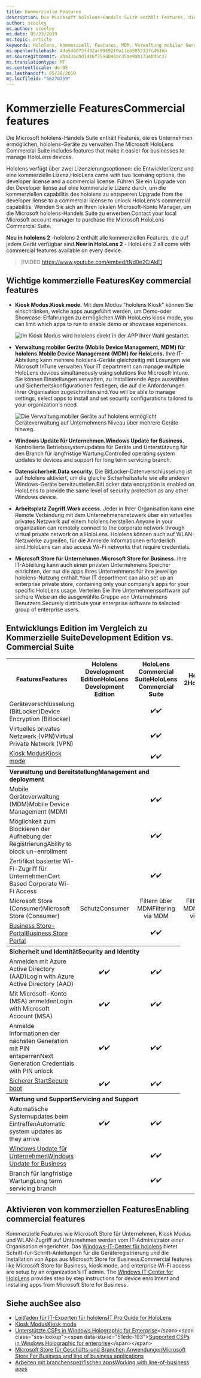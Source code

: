 ```yaml
---
title: Kommerzielle Features
description: Die Microsoft hololens-Handels Suite enthält Features, die es Unternehmen ermöglichen, hololens-Geräte zu verwalten.  Hololens 2 sind standardmäßig mit kommerziellen Features ausgestattet.
author: scooley
ms.author: scooley
ms.date: 05/23/2019
ms.topic: article
keywords: Hololens, kommerziell, Features, MDM, Verwaltung mobiler Geräte, Kiosk Modus
ms.openlocfilehash: 4da540072fd32ac99692f0a13eb5852337c493bb
ms.sourcegitcommit: aba33a8ad1416f7598048ac35ae9ab1734bd5c37
ms.translationtype: MT
ms.contentlocale: de-DE
ms.lasthandoff: 05/28/2019
ms.locfileid: "66270359"
---
```

# <a name="commercial-features"></a><span data-ttu-id="51edc-105">Kommerzielle Features</span><span class="sxs-lookup"><span data-stu-id="51edc-105">Commercial features</span></span>

<span data-ttu-id="51edc-106">Die Microsoft hololens-Handels Suite enthält Features, die es Unternehmen ermöglichen, hololens-Geräte zu verwalten.</span><span class="sxs-lookup"><span data-stu-id="51edc-106">The Microsoft HoloLens Commercial Suite includes features that make it easier for businesses to manage HoloLens devices.</span></span>

<span data-ttu-id="51edc-107">Hololens verfügt über zwei Lizenzierungsoptionen: die Entwicklerlizenz und eine kommerzielle Lizenz.</span><span class="sxs-lookup"><span data-stu-id="51edc-107">HoloLens came with two licensing options, the developer license and a commercial license.</span></span>  <span data-ttu-id="51edc-108">Führen Sie ein Upgrade von der Developer liense auf eine kommerzielle Lizenz durch, um die kommerziellen capabilitis des hololens zu entsperren.</span><span class="sxs-lookup"><span data-stu-id="51edc-108">Upgrade from the developer liense to a commercial license to unlock HoloLens's commercial capabilitis.</span></span>  <span data-ttu-id="51edc-109">Wenden Sie sich an Ihren lokalen Microsoft-Konto Manager, um die Microsoft hololens-Handels Suite zu erwerben.</span><span class="sxs-lookup"><span data-stu-id="51edc-109">Contact your local Microsoft account manager to purchase the Microsoft HoloLens Commercial Suite.</span></span>

<span data-ttu-id="51edc-110">**Neu in hololens 2** -hololens 2 enthält alle kommerziellen Features, die auf jedem Gerät verfügbar sind.</span><span class="sxs-lookup"><span data-stu-id="51edc-110">**New in HoloLens 2** - HoloLens 2 all come with commercial features available on every device.</span></span>

>[!VIDEO https://www.youtube.com/embed/tNd0e2CiAkE]

## <a name="key-commercial-features"></a><span data-ttu-id="51edc-111">Wichtige kommerzielle Features</span><span class="sxs-lookup"><span data-stu-id="51edc-111">Key commercial features</span></span>

* <span data-ttu-id="51edc-112">**Kiosk Modus.**</span><span class="sxs-lookup"><span data-stu-id="51edc-112">**Kiosk mode.**</span></span> <span data-ttu-id="51edc-113">Mit dem Modus "hololens Kiosk" können Sie einschränken, welche apps ausgeführt werden, um Demo-oder Showcase-Erfahrungen zu ermöglichen.</span><span class="sxs-lookup"><span data-stu-id="51edc-113">With HoloLens kiosk mode, you can limit which apps to run to enable demo or showcase experiences.</span></span>

  ![Im Kiosk Modus wird hololens direkt in der APP Ihrer Wahl gestartet.](images/201608-kioskmode-400px.png)

* <span data-ttu-id="51edc-115">**Verwaltung mobiler Geräte (Mobile Device Management, MDM) für hololens.**</span><span class="sxs-lookup"><span data-stu-id="51edc-115">**Mobile Device Management (MDM) for HoloLens.**</span></span> <span data-ttu-id="51edc-116">Ihre IT-Abteilung kann mehrere hololens-Geräte gleichzeitig mit Lösungen wie Microsoft InTune verwalten.</span><span class="sxs-lookup"><span data-stu-id="51edc-116">Your IT department can manage multiple HoloLens devices simultaneously using solutions like Microsoft Intune.</span></span> <span data-ttu-id="51edc-117">Sie können Einstellungen verwalten, zu installierende Apps auswählen und Sicherheitskonfigurationen festlegen, die auf die Anforderungen Ihrer Organisation zugeschnitten sind.</span><span class="sxs-lookup"><span data-stu-id="51edc-117">You will be able to manage settings, select apps to install and set security configurations tailored to your organization's need.</span></span>

  ![Die Verwaltung mobiler Geräte auf hololens ermöglicht Geräteverwaltung auf Unternehmens Niveau über mehrere Geräte hinweg.](images/201608-enterprisemanagement-400px.png)
   
* <span data-ttu-id="51edc-119">**Windows Update für Unternehmen.**</span><span class="sxs-lookup"><span data-stu-id="51edc-119">**Windows Update for Business.**</span></span> <span data-ttu-id="51edc-120">Kontrollierte Betriebssystemupdates für Geräte und Unterstützung für den Branch für langfristige Wartung.</span><span class="sxs-lookup"><span data-stu-id="51edc-120">Controlled operating system updates to devices and support for long term servicing branch.</span></span>
* <span data-ttu-id="51edc-121">**Datensicherheit.**</span><span class="sxs-lookup"><span data-stu-id="51edc-121">**Data security.**</span></span> <span data-ttu-id="51edc-122">Die BitLocker-Datenverschlüsselung ist auf hololens aktiviert, um die gleiche Sicherheitsstufe wie alle anderen Windows-Geräte bereitzustellen.</span><span class="sxs-lookup"><span data-stu-id="51edc-122">BitLocker data encryption is enabled on HoloLens to provide the same level of security protection as any other Windows device.</span></span>
* <span data-ttu-id="51edc-123">**Arbeitsplatz Zugriff.**</span><span class="sxs-lookup"><span data-stu-id="51edc-123">**Work access.**</span></span> <span data-ttu-id="51edc-124">Jeder in Ihrer Organisation kann eine Remote Verbindung mit dem Unternehmensnetzwerk über ein virtuelles privates Netzwerk auf einem hololens herstellen.</span><span class="sxs-lookup"><span data-stu-id="51edc-124">Anyone in your organization can remotely connect to the corporate network through virtual private network on a HoloLens.</span></span> <span data-ttu-id="51edc-125">Hololens können auch auf WLAN-Netzwerke zugreifen, für die Anmelde Informationen erforderlich sind.</span><span class="sxs-lookup"><span data-stu-id="51edc-125">HoloLens can also access Wi-Fi networks that require credentials.</span></span>
* <span data-ttu-id="51edc-126">**Microsoft Store für Unternehmen.**</span><span class="sxs-lookup"><span data-stu-id="51edc-126">**Microsoft Store for Business.**</span></span> <span data-ttu-id="51edc-127">Ihre IT-Abteilung kann auch einen privaten Unternehmens Speicher einrichten, der nur die apps Ihres Unternehmens für ihre jeweilige hololens-Nutzung enthält.</span><span class="sxs-lookup"><span data-stu-id="51edc-127">Your IT department can also set up an enterprise private store, containing only your company’s apps for your specific HoloLens usage.</span></span> <span data-ttu-id="51edc-128">Verteilen Sie Ihre Unternehmenssoftware auf sichere Weise an die ausgewählte Gruppe von Unternehmens Benutzern.</span><span class="sxs-lookup"><span data-stu-id="51edc-128">Securely distribute your enterprise software to selected group of enterprise users.</span></span>

## <a name="development-edition-vs-commercial-suite"></a><span data-ttu-id="51edc-129">Entwicklungs Edition im Vergleich zu Kommerzielle Suite</span><span class="sxs-lookup"><span data-stu-id="51edc-129">Development Edition vs. Commercial Suite</span></span>

<table>
<tr>
<th><span data-ttu-id="51edc-130">Features</span><span class="sxs-lookup"><span data-stu-id="51edc-130">Features</span></span></th><th><span data-ttu-id="51edc-131">Hololens Development Edition</span><span class="sxs-lookup"><span data-stu-id="51edc-131">HoloLens Development Edition</span></span></th><th><span data-ttu-id="51edc-132">HoloLens Commercial Suite</span><span class="sxs-lookup"><span data-stu-id="51edc-132">HoloLens Commercial Suite</span></span></th><th><span data-ttu-id="51edc-133">HoloLens 2</span><span class="sxs-lookup"><span data-stu-id="51edc-133">HoloLens 2</span></span></th>
</tr><tr>
<td><span data-ttu-id="51edc-134">Geräteverschlüsselung (BitLocker)</span><span class="sxs-lookup"><span data-stu-id="51edc-134">Device Encryption (Bitlocker)</span></span></td><td></td><td style="text-align: center;"><span data-ttu-id="51edc-135">✔️</span><span class="sxs-lookup"><span data-stu-id="51edc-135">✔️</span></span></td><td style="text-align: center;"><span data-ttu-id="51edc-136">✔️</span><span class="sxs-lookup"><span data-stu-id="51edc-136">✔️</span></span></td>
</tr><tr>
<td><span data-ttu-id="51edc-137">Virtuelles privates Netzwerk (VPN)</span><span class="sxs-lookup"><span data-stu-id="51edc-137">Virtual Private Network (VPN)</span></span></td><td></td><td style="text-align: center;"><span data-ttu-id="51edc-138">✔️</span><span class="sxs-lookup"><span data-stu-id="51edc-138">✔️</span></span></td><td style="text-align: center;"><span data-ttu-id="51edc-139">✔️</span><span class="sxs-lookup"><span data-stu-id="51edc-139">✔️</span></span></td>
</tr><tr>
<td><span data-ttu-id="51edc-140"><a href="using-the-windows-device-portal.md#kiosk-mode">Kiosk Modus</a></span><span class="sxs-lookup"><span data-stu-id="51edc-140"><a href="using-the-windows-device-portal.md#kiosk-mode">Kiosk mode</a></span></span></td><td></td><td style="text-align: center;"><span data-ttu-id="51edc-141">✔️</span><span class="sxs-lookup"><span data-stu-id="51edc-141">✔️</span></span></td><td style="text-align: center;"><span data-ttu-id="51edc-142">✔️</span><span class="sxs-lookup"><span data-stu-id="51edc-142">✔️</span></span></td>
</tr><tr>
<th colspan="3" style="text-align: left;"> <span data-ttu-id="51edc-143">Verwaltung und Bereitstellung</span><span class="sxs-lookup"><span data-stu-id="51edc-143">Management and deployment</span></span></th>
</tr><tr>
<td><span data-ttu-id="51edc-144">Mobile Geräteverwaltung (MDM)</span><span class="sxs-lookup"><span data-stu-id="51edc-144">Mobile Device Management (MDM)</span></span></td><td style="text-align: center;"></td><td style="text-align: center;"><span data-ttu-id="51edc-145">✔️</span><span class="sxs-lookup"><span data-stu-id="51edc-145">✔️</span></span></td><td style="text-align: center;"><span data-ttu-id="51edc-146">✔️</span><span class="sxs-lookup"><span data-stu-id="51edc-146">✔️</span></span></td>
</tr><tr>
<td><span data-ttu-id="51edc-147">Möglichkeit zum Blockieren der Aufhebung der Registrierung</span><span class="sxs-lookup"><span data-stu-id="51edc-147">Ability to block un-enrollment</span></span></td><td></td><td style="text-align: center;"><span data-ttu-id="51edc-148">✔️</span><span class="sxs-lookup"><span data-stu-id="51edc-148">✔️</span></span></td><td style="text-align: center;"><span data-ttu-id="51edc-149">✔️</span><span class="sxs-lookup"><span data-stu-id="51edc-149">✔️</span></span></td>
</tr><tr>
<td><span data-ttu-id="51edc-150">Zertifikat basierter Wi-Fi-Zugriff für Unternehmen</span><span class="sxs-lookup"><span data-stu-id="51edc-150">Cert Based Corporate Wi-Fi Access</span></span></td><td></td><td style="text-align: center;"><span data-ttu-id="51edc-151">✔️</span><span class="sxs-lookup"><span data-stu-id="51edc-151">✔️</span></span></td><td style="text-align: center;"><span data-ttu-id="51edc-152">✔️</span><span class="sxs-lookup"><span data-stu-id="51edc-152">✔️</span></span></td>
</tr><tr>
<td><span data-ttu-id="51edc-153">Microsoft Store (Consumer)</span><span class="sxs-lookup"><span data-stu-id="51edc-153">Microsoft Store (Consumer)</span></span></td><td style="text-align: center;"><span data-ttu-id="51edc-154">Schutz</span><span class="sxs-lookup"><span data-stu-id="51edc-154">Consumer</span></span></td><td style="text-align: center;"><span data-ttu-id="51edc-155">Filtern über MDM</span><span class="sxs-lookup"><span data-stu-id="51edc-155">Filtering via MDM</span></span></td><td style="text-align: center;"><span data-ttu-id="51edc-156">Filtern über MDM</span><span class="sxs-lookup"><span data-stu-id="51edc-156">Filtering via MDM</span></span></td>
</tr><tr>
<td><span data-ttu-id="51edc-157"><a href="https://technet.microsoft.com/itpro/windows/manage/working-with-line-of-business-apps">Business Store-Portal</a></span><span class="sxs-lookup"><span data-stu-id="51edc-157"><a href="https://technet.microsoft.com/itpro/windows/manage/working-with-line-of-business-apps">Business Store Portal</a></span></span></td><td></td><td style="text-align: center;"><span data-ttu-id="51edc-158">✔️</span><span class="sxs-lookup"><span data-stu-id="51edc-158">✔️</span></span></td><td style="text-align: center;"><span data-ttu-id="51edc-159">✔️</span><span class="sxs-lookup"><span data-stu-id="51edc-159">✔️</span></span></td>
</tr><tr>
<th colspan="3" style="text-align: left;"> <span data-ttu-id="51edc-160">Sicherheit und Identität</span><span class="sxs-lookup"><span data-stu-id="51edc-160">Security and Identity</span></span></th>
</tr><tr>
<td><span data-ttu-id="51edc-161">Anmelden mit Azure Active Directory (AAD)</span><span class="sxs-lookup"><span data-stu-id="51edc-161">Login with Azure Active Directory (AAD)</span></span></td><td style="text-align: center;"><span data-ttu-id="51edc-162">✔️</span><span class="sxs-lookup"><span data-stu-id="51edc-162">✔️</span></span></td><td style="text-align: center;"><span data-ttu-id="51edc-163">✔️</span><span class="sxs-lookup"><span data-stu-id="51edc-163">✔️</span></span></td><td style="text-align: center;"><span data-ttu-id="51edc-164">✔️</span><span class="sxs-lookup"><span data-stu-id="51edc-164">✔️</span></span></td>
</tr><tr>
<td><span data-ttu-id="51edc-165">Mit Microsoft-Konto (MSA) anmelden</span><span class="sxs-lookup"><span data-stu-id="51edc-165">Login with Microsoft Account (MSA)</span></span></td><td style="text-align: center;"><span data-ttu-id="51edc-166">✔️</span><span class="sxs-lookup"><span data-stu-id="51edc-166">✔️</span></span></td><td style="text-align: center;"><span data-ttu-id="51edc-167">✔️</span><span class="sxs-lookup"><span data-stu-id="51edc-167">✔️</span></span></td><td style="text-align: center;"><span data-ttu-id="51edc-168">✔️</span><span class="sxs-lookup"><span data-stu-id="51edc-168">✔️</span></span></td>
</tr><tr>
<td><span data-ttu-id="51edc-169">Anmelde Informationen der nächsten Generation mit PIN entsperren</span><span class="sxs-lookup"><span data-stu-id="51edc-169">Next Generation Credentials with PIN unlock</span></span></td><td style="text-align: center;"><span data-ttu-id="51edc-170">✔️</span><span class="sxs-lookup"><span data-stu-id="51edc-170">✔️</span></span></td><td style="text-align: center;"><span data-ttu-id="51edc-171">✔️</span><span class="sxs-lookup"><span data-stu-id="51edc-171">✔️</span></span></td><td style="text-align: center;"><span data-ttu-id="51edc-172">✔️</span><span class="sxs-lookup"><span data-stu-id="51edc-172">✔️</span></span></td>
</tr><tr>
<td><span data-ttu-id="51edc-173"><a href="https://msdn.microsoft.com/windows/hardware/commercialize/manufacture/desktop/secure-boot-overview">Sicherer Start</a></span><span class="sxs-lookup"><span data-stu-id="51edc-173"><a href="https://msdn.microsoft.com/windows/hardware/commercialize/manufacture/desktop/secure-boot-overview">Secure boot</a></span></span></td><td style="text-align: center;"><span data-ttu-id="51edc-174">✔️</span><span class="sxs-lookup"><span data-stu-id="51edc-174">✔️</span></span></td><td style="text-align: center;"><span data-ttu-id="51edc-175">✔️</span><span class="sxs-lookup"><span data-stu-id="51edc-175">✔️</span></span></td><td style="text-align: center;"><span data-ttu-id="51edc-176">✔️</span><span class="sxs-lookup"><span data-stu-id="51edc-176">✔️</span></span></td>
</tr><tr>
<th colspan="3" style="text-align: left;"> <span data-ttu-id="51edc-177">Wartung und Support</span><span class="sxs-lookup"><span data-stu-id="51edc-177">Servicing and Support</span></span></th>
</tr><tr>
<td><span data-ttu-id="51edc-178">Automatische Systemupdates beim Eintreffen</span><span class="sxs-lookup"><span data-stu-id="51edc-178">Automatic system updates as they arrive</span></span></td><td style="text-align: center;"><span data-ttu-id="51edc-179">✔️</span><span class="sxs-lookup"><span data-stu-id="51edc-179">✔️</span></span></td><td style="text-align: center;"><span data-ttu-id="51edc-180">✔️</span><span class="sxs-lookup"><span data-stu-id="51edc-180">✔️</span></span></td><td style="text-align: center;"><span data-ttu-id="51edc-181">✔️</span><span class="sxs-lookup"><span data-stu-id="51edc-181">✔️</span></span></td>
</tr><tr>
<td><span data-ttu-id="51edc-182"><a href="https://technet.microsoft.com/itpro/windows/plan/windows-update-for-business">Windows Update für Unternehmen</a></span><span class="sxs-lookup"><span data-stu-id="51edc-182"><a href="https://technet.microsoft.com/itpro/windows/plan/windows-update-for-business">Windows Update for Business</a></span></span></td><td></td><td style="text-align: center;"><span data-ttu-id="51edc-183">✔️</span><span class="sxs-lookup"><span data-stu-id="51edc-183">✔️</span></span></td><td style="text-align: center;"><span data-ttu-id="51edc-184">✔️</span><span class="sxs-lookup"><span data-stu-id="51edc-184">✔️</span></span></td>
</tr><tr>
<td><span data-ttu-id="51edc-185">Branch für langfristige Wartung</span><span class="sxs-lookup"><span data-stu-id="51edc-185">Long term servicing branch</span></span></td><td></td><td style="text-align: center;"><span data-ttu-id="51edc-186">✔️</span><span class="sxs-lookup"><span data-stu-id="51edc-186">✔️</span></span></td><td style="text-align: center;"><span data-ttu-id="51edc-187">✔️</span><span class="sxs-lookup"><span data-stu-id="51edc-187">✔️</span></span></td>
</tr>
</table>



## <a name="enabling-commercial-features"></a><span data-ttu-id="51edc-188">Aktivieren von kommerziellen Features</span><span class="sxs-lookup"><span data-stu-id="51edc-188">Enabling commercial features</span></span>

<span data-ttu-id="51edc-189">Kommerzielle Features wie Microsoft Store für Unternehmen, Kiosk Modus und WLAN-Zugriff auf Unternehmen werden vom IT-Administrator einer Organisation eingerichtet. Das [Windows-IT-Center für hololens](https://docs.microsoft.com/hololens) bietet Schritt-für-Schritt-Anleitungen für die Geräteregistrierung und die Installation von Apps aus Microsoft Store for Business.</span><span class="sxs-lookup"><span data-stu-id="51edc-189">Commercial features like Microsoft Store for Business, kiosk mode, and enterprise Wi-Fi access are setup by an organization's IT admin. The [Windows IT Center for HoloLens](https://docs.microsoft.com/hololens) provides step by step instructions for device enrollment and installing apps from Microsoft Store for Business.</span></span>

## <a name="see-also"></a><span data-ttu-id="51edc-190">Siehe auch</span><span class="sxs-lookup"><span data-stu-id="51edc-190">See also</span></span>
* [<span data-ttu-id="51edc-191">Leitfaden für IT-Experten für hololens</span><span class="sxs-lookup"><span data-stu-id="51edc-191">IT Pro Guide for HoloLens</span></span>](https://technet.microsoft.com/itpro/hololens/index)
* [<span data-ttu-id="51edc-192">Kiosk Modus</span><span class="sxs-lookup"><span data-stu-id="51edc-192">Kiosk mode</span></span>](using-the-windows-device-portal.md#kiosk-mode)
* <span data-ttu-id="51edc-193">[Unterstützte CSPs in Windows Holographic for Enterprise](https://msdn.microsoft.com/library/windows/hardware/dn920025(v=vs.85).aspx#HoloLens)</span><span class="sxs-lookup"><span data-stu-id="51edc-193">[Supported CSPs in Windows Holographic for enterprise](https://msdn.microsoft.com/library/windows/hardware/dn920025(v=vs.85).aspx#HoloLens)</span></span>
* [<span data-ttu-id="51edc-194">Microsoft Store für Geschäfts-und Branchen Anwendungen</span><span class="sxs-lookup"><span data-stu-id="51edc-194">Microsoft Store For Business and line of business applications</span></span>](https://blogs.technet.microsoft.com/sbucci/2016/04/13/windows-store-for-business-and-line-of-business-applications/)
* [<span data-ttu-id="51edc-195">Arbeiten mit branchenspezifischen apps</span><span class="sxs-lookup"><span data-stu-id="51edc-195">Working with line-of-business apps</span></span>](https://technet.microsoft.com/itpro/windows/manage/working-with-line-of-business-apps)
